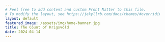 ```yaml
---
# Feel free to add content and custom Front Matter to this file.
# To modify the layout, see https://jekyllrb.com/docs/themes/#overriding-theme-defaults
layout: default
featured_image: /assets/img/home-banner.jpg
title: The Count of Krigsvold
date: 2024-04-14
---
```

